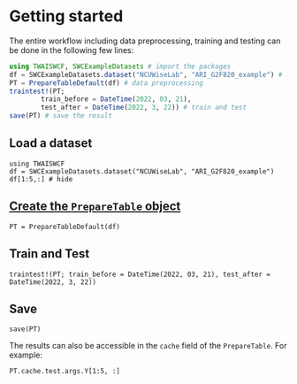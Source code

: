 # Getting started
The entire workflow including data preprocessing, training and testing can be done in the following few lines:

```julia
using TWAISWCF, SWCExampleDatasets # import the packages
df = SWCExampleDatasets.dataset("NCUWiseLab", "ARI_G2F820_example") # load a dataset
PT = PrepareTableDefault(df) # data preprocessing
traintest!(PT; 
        train_before = DateTime(2022, 03, 21), 
        test_after = DateTime(2022, 3, 22)) # train and test
save(PT) # save the result
```


## Load a dataset

```@example 1
using TWAISWCF
df = SWCExampleDatasets.dataset("NCUWiseLab", "ARI_G2F820_example")
df[1:5,:] # hide
```


## [Create the `PrepareTable` object](@ref)

```@example 1
PT = PrepareTableDefault(df)
```

## Train and Test

```@example 1
traintest!(PT; train_before = DateTime(2022, 03, 21), test_after = DateTime(2022, 3, 22))
```


## Save

```@example 1
save(PT)
```

The results can also be accessible in the `cache` field of the `PrepareTable`. For example:

```@example 1
PT.cache.test.args.Y[1:5, :]
```